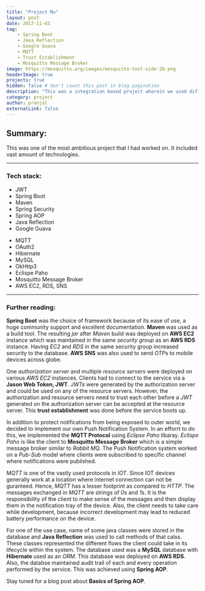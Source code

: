 ```yaml
---
title: "Project Mu"
layout: post
date: 2017-11-03
tag: 
    - Spring Boot
    - Java Reflection
    - Google Guava
    - MQTT
    - Trust Establishment
    - Mosquitto Message Broker
image: https://mosquitto.org/images/mosquitto-text-side-28.png
headerImage: true
projects: true
hidden: false # don't count this post in blog pagination
description: "This was a integration based project wherein we used different kinds of technologies for different kinds of tasks."
category: project
author: pranjal
externalLink: false
---
```


## Summary:
This was one of the most ambitious project that I had worked on. It included vast amount of technologies.

---

### Tech stack:
<div class="side-by-side">
    <div class="toleft">
        <ul>
            <li>JWT</li>
            <li>Spring Boot</li>
            <li>Maven</li>
            <li>Spring Security</li>
            <li>Spring AOP</li>
            <li>Java Reflection</li>
            <li>Google Guava</li>
        </ul>
    </div>
    <div class="toright">
        <ul>
            <li>MQTT</li>
            <li>OAuth2</li>
            <li>Hibernate</li>
            <li>MySQL</li>
            <li>OkHttp3</li>
            <li>Eclispe Paho</li>
            <li>Mosquitto Message Broker</li>
            <li>AWS EC2, RDS, SNS</li>
        </ul>
    </div>
</div>

---

### Further reading:
**Spring Boot** was the choice of framework because of its ease of use, a huge community support and excellent documentation. **Maven** was used as a build tool. The resulting *jar* after *Maven* build was deployed on **AWS EC2** instance which was maintained in the same *security group* as an **AWS RDS** instance. Having *EC2* and *RDS* in the same security group increased security to the database. **AWS SNS** was also used to send *OTP*s to mobile devices across globe.

One *authorization server* and multiple *resource servers* were deployed on various *AWS EC2* instances. Clients had to connect to the service via a **Jason Web Token, JWT**. *JWTs* were generated by the authorization server and could be used on any of the resource servers. However, the authorization and resource servers need to trust each other before a *JWT* generated on the authorization server can be accepted at the resource server. This **trust establishment** was done before the service boots up.

In addition to protect notifications from being exposed to outer world, we decided to implement our own Push Notification System. In an efforrt to do this, we implemented the **MQTT Protocol** using *Eclipse Paho* libaray. *Eclispe Paho* is like the client to **Mosquitto Message Broker**  which is a simple message broker similar to *Rabbit MQ*. The Push Notification system worked on a *Pub-Sub* model where clients were subscribed to specific channel where notifications were published.

*MQTT* is one of the vastly used protocols in *IOT*. Since IOT devices generally work at a location where internet connection can not be guranteed. Hence, *MQTT* has a lesser footprint as compared to *HTTP*. The messages exchanged in *MQTT* are strings of *0*s and *1*s. It is the responsibility of the client to make sense of the messages and then display them in the notification tray of the device. Also, the client needs to take care while development, because incorrect development may lead to reduced battery performance on the device.

For one of the use case, name of some java classes were stored in the database and **Java Reflection** was used to call methods of that calss. These classes represented the different flows the client could take in its lifecycle within the system. The database used was a **MySQL** database with **Hibernate** used as an *ORM*. This database was deployed on **AWS RDS**. Also, the databse maintained audit trail of each and every operation performed by the service. This was achieved using **Spring AOP**.

Stay tuned for a blog post about **Basics of Spring AOP**.